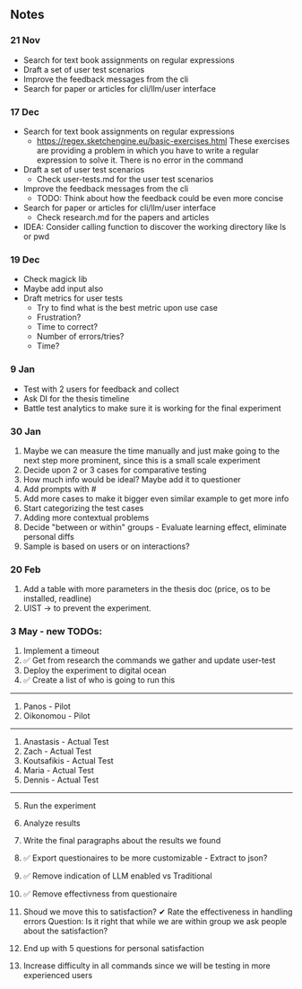 ## Notes

### 21 Nov
- Search for text book assignments on regular expressions
- Draft a set of user test scenarios
- Improve the feedback messages from the cli
- Search for paper or articles for cli/llm/user interface

### 17 Dec

- Search for text book assignments on regular expressions
  - https://regex.sketchengine.eu/basic-exercises.html These exercises are providing a problem in which you have to write a regular expression to solve it. There is no error in the command
- Draft a set of user test scenarios
  - Check user-tests.md for the user test scenarios
- Improve the feedback messages from the cli
  - TODO: Think about how the feedback could be even more concise
- Search for paper or articles for cli/llm/user interface
  - Check research.md for the papers and articles
- IDEA: Consider calling function to discover the working directory like ls or pwd

### 19 Dec
- Check magick lib
- Maybe add input also
- Draft metrics for user tests
  - Try to find what is the best metric upon use case
  - Frustration?
  - Time to correct?
  - Number of errors/tries?
  - Time?

### 9 Jan
- Test with 2 users for feedback and collect
- Ask DI for the thesis timeline
- Battle test analytics to make sure it is working for the final experiment

### 30 Jan
1. Maybe we can measure the time manually and just make going to the next step more prominent, since this is a small scale experiment
2. Decide upon 2 or 3 cases for comparative testing
3. How much info would be ideal? Maybe add it to questioner
4. Add prompts with #
5. Add more cases to make it bigger even similar example to get more info
6. Start categorizing the test cases
7. Adding more contextual problems
8. Decide "between or within" groups - Evaluate learning effect, eliminate personal diffs
9. Sample is based on users or on interactions?

### 20 Feb
1. Add a table with more parameters in the thesis doc (price, os to be installed, readline)
2. UIST -> to prevent the experiment.

### 3 May - new TODOs:
1. Implement a timeout
2. ✅ Get from research the commands we gather and update user-test
3. Deploy the experiment to digital ocean
4. ✅ Create a list of who is going to run this
  ----------
  1. Panos - Pilot
  2. Oikonomou - Pilot
  ----------
  1. Anastasis - Actual Test
  2. Zach - Actual Test
  3. Koutsafikis - Actual Test
  4. Maria - Actual Test
  5. Dennis - Actual Test
  ----------
5. Run the experiment
6. Analyze results
7. Write the final paragraphs about the results we found
8. ✅ Export questionaires to be more customizable - Extract to json?
9. ✅ Remove indication of LLM enabled vs Traditional
10. ✅ Remove effectivness from questionaire

11. Shoud we move this to satisfaction? ✔ Rate the effectiveness in handling errors
  Question: Is it right that while we are within group we ask people about the satisfaction?

12. End up with 5 questions for personal satisfaction
13. Increase difficulty in all commands since we will be testing in more experienced users